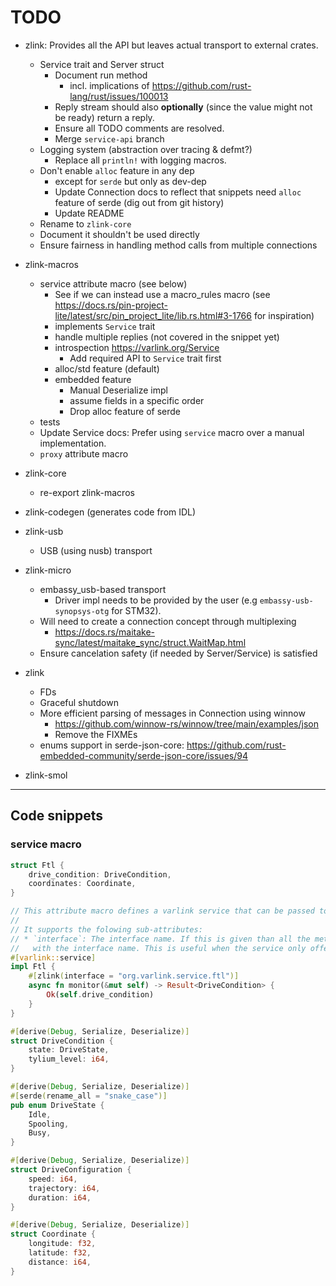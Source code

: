 # TODO

* zlink: Provides all the API but leaves actual transport to external crates.
  * Service trait and Server struct
    * Document run method
      * incl. implications of <https://github.com/rust-lang/rust/issues/100013>
    * Reply stream should also **optionally** (since the value might not be ready) return a reply.
    * Ensure all TODO comments are resolved.
    * Merge `service-api` branch
  * Logging system (abstraction over tracing & defmt?)
    * Replace all `println!` with logging macros.
  * Don't enable `alloc` feature in any dep
    * except for `serde` but only as dev-dep
    * Update Connection docs to reflect that snippets need `alloc` feature of serde (dig out from git history)
    * Update README
  * Rename to `zlink-core`
  * Document it shouldn't be used directly
  * Ensure fairness in handling method calls from multiple connections
* zlink-macros
  * service attribute macro (see below)
    * See if we can instead use a macro_rules macro (see <https://docs.rs/pin-project-lite/latest/src/pin_project_lite/lib.rs.html#3-1766> for inspiration)
    * implements `Service` trait
    * handle multiple replies (not covered in the snippet yet)
    * introspection <https://varlink.org/Service>
      * Add required API to `Service` trait first
    * alloc/std feature (default)
    * embedded feature
      * Manual Deserialize impl
      * assume fields in a specific order
      * Drop alloc feature of serde
  * tests
  * Update Service docs: Prefer using `service` macro over a manual implementation.
  * `proxy` attribute macro
* zlink-core
  * re-export zlink-macros
* zlink-codegen (generates code from IDL)
* zlink-usb
  * USB (using nusb) transport
* zlink-micro
  * embassy_usb-based transport
    * Driver impl needs to be provided by the user (e.g `embassy-usb-synopsys-otg` for STM32).
  * Will need to create a connection concept through multiplexing
    * <https://docs.rs/maitake-sync/latest/maitake_sync/struct.WaitMap.html>
  * Ensure cancelation safety (if needed by Server/Service) is satisfied

* zlink
  * FDs
  * Graceful shutdown
  * More efficient parsing of messages in Connection using winnow
    * <https://github.com/winnow-rs/winnow/tree/main/examples/json>
    * Remove the FIXMEs
  * enums support in serde-json-core: <https://github.com/rust-embedded-community/serde-json-core/issues/94>
* zlink-smol

---------------------------------------

## Code snippets

### service macro

```rust
struct Ftl {
    drive_condition: DriveCondition,
    coordinates: Coordinate,
}

// This attribute macro defines a varlink service that can be passed to `Server::run`.
//
// It supports the folowing sub-attributes:
// * `interface`: The interface name. If this is given than all the methods will be prefixed
//   with the interface name. This is useful when the service only offers a single interface.
#[varlink::service]
impl Ftl {
    #[zlink(interface = "org.varlink.service.ftl")]
    async fn monitor(&mut self) -> Result<DriveCondition> {
        Ok(self.drive_condition)
    }
}

#[derive(Debug, Serialize, Deserialize)]
struct DriveCondition {
    state: DriveState,
    tylium_level: i64,
}

#[derive(Debug, Serialize, Deserialize)]
#[serde(rename_all = "snake_case")]
pub enum DriveState {
    Idle,
    Spooling,
    Busy,
}

#[derive(Debug, Serialize, Deserialize)]
struct DriveConfiguration {
    speed: i64,
    trajectory: i64,
    duration: i64,
}

#[derive(Debug, Serialize, Deserialize)]
struct Coordinate {
    longitude: f32,
    latitude: f32,
    distance: i64,
}
```
